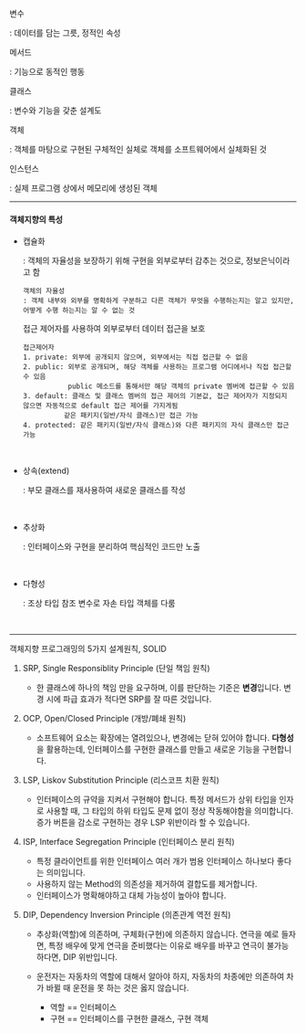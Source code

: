 
변수

: 데이터를 담는 그릇, 정적인 속성


메서드 

: 기능으로 동적인 행동


클래스

: 변수와 기능을 갖춘 설계도


객체

: 객체를 마탕으로 구현된 구체적인 실체로 객체를 소프트웨어에서 실체화된 것


인스턴스

: 실제 프로그램 상에서 메모리에 생성된 객체


-----


#### 객체지향의 특성

* 캡슐화 

  : 객체의 자율성을 보장하기 위해 구현을 외부로부터 감추는 것으로, 정보은닉이라고 함

      객체의 자율성
      : 객체 내부와 외부를 명확하게 구분하고 다른 객체가 무엇을 수행하는지는 알고 있지만, 어떻게 수행 하는지는 알 수 없는 것

    접근 제어자를 사용하여 외부로부터 데이터 접근을 보호

      접근제어자
      1. private: 외부에 공개되지 않으며, 외부에서는 직접 접근할 수 없음
      2. public: 외부로 공개되며, 해당 객체를 사용하는 프로그램 어디에서나 직접 접근할 수 있음
                 public 메소드를 통해서만 해당 객체의 private 멤버에 접근할 수 있음 
      3. default: 클래스 및 클래스 멤버의 접근 제어의 기본값, 접근 제어자가 지정되지 않으면 자동적으로 default 접근 제어를 가지게됨
                같은 패키지(일반/자식 클래스)만 접근 가능 
      4. protected: 같은 패키지(일반/자식 클래스)와 다른 패키지의 자식 클래스만 접근 가능

<br>

* 상속(extend)

  : 부모 클래스를 재사용하여 새로운 클래스를 작성

<br>

* 추상화

  : 인터페이스와 구현을 분리하여 핵심적인 코드만 노출

<br>

* 다형성 

  : 조상 타입 참조 변수로 자손 타입 객체를 다룸

<br>

----

객체지향 프로그래밍의 5가지 설계원칙, SOLID

1. SRP, Single Responsiblity Principle (단일 책임 원칙)
   
    - 한 클래스에 하나의 책임 만을 요구하며, 이를 판단하는 기준은 **변경**입니다. 변경 시에 파급 효과가 적다면 SRP를 잘 따른 것입니다.
      
2. OCP, Open/Closed Principle (개방/폐쇄 원칙)
   
    - 소프트웨어 요소는 확장에는 열려있으나, 변경에는 닫혀 있어야 합니다. **다형성**을 활용하는데, 인터페이스를 구현한 클래스를 만들고 새로운 기능을 구현합니다.
      
3. LSP, Liskov Substitution Principle (리스코프 치환 원칙)
   
    - 인터페이스의 규약을 지켜서 구현해야 합니다. 특정 메서드가 상위 타입을 인자로 사용할 때, 그 타입의 하위 타입도 문제 없이 정상 작동해야함을 의미합니다. 증가 버튼을 감소로 구현하는 경우 LSP 위반이라 할 수 있습니다.
      
4. ISP, Interface Segregation Principle (인터페이스 분리 원칙)
   
    - 특정 클라이언트를 위한 인터페이스 여러 개가 범용 인터페이스 하나보다 좋다는 의미입니다.
    - 사용하지 않는 Method의 의존성을 제거하여 결합도를 제거합니다.
    - 인터페이스가 명확해야하고 대체 가능성이 높아야 합니다.
      
5. DIP, Dependency Inversion Principle (의존관계 역전 원칙)
   
    - 추상화(역할)에 의존하며, 구체화(구현)에 의존하지 않습니다. 연극을 예로 들자면, 특정 배우에 맞게 연극을 준비했다는 이유로 배우를 바꾸고 연극이 불가능 하다면, DIP 위반입니다.
      
    - 운전자는 자동차의 역할에 대해서 알아야 하지, 자동차의 차종에만 의존하여 차가 바뀔 때 운전을 못 하는 것은 옳지 않습니다.
      
        - 역할 == 인터페이스
        - 구현 == 인터페이스를 구현한 클래스, 구현 객체


  
